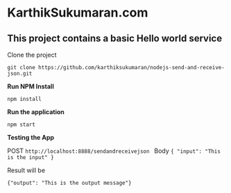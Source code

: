 
# KarthikSukumaran.com
## This project contains a basic Hello world service

Clone the project 

`git clone https://github.com/karthiksukumaran/nodejs-send-and-receive-json.git`


**Run NPM Install**

`npm install`

**Run the application**

`npm start`


**Testing the App**


POST  `http://localhost:8888/sendandreceivejson `
Body `{ "input": "This is the input" }`

Result will be 

`{"output": "This is the output message"}`